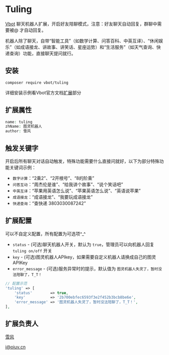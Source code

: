 # Tuling
[Vbot](https://github.com/hanson/vbot)  聊天机器人扩展，开启好友陪聊模式，注意：好友聊天自动回复，群聊中需要被@ 才自动回复。

机器人除了聊天，自带“智能工具”（如数学计算、问答百科、中英互译）、“休闲娱乐”（如成语接龙、讲故事、讲笑话、星座运势）和“生活服务”（如天气查询、快递查询）功能，直接聊天提问就行。

## 安装

```
composer require vbot/tuling
```

详细安装示例看Vbot官方文档[扩展](http://create.hanc.cc/vbot/docs/extension.html)部分

## 扩展属性

```php
name: tuling
zhName: 图灵机器人
author: 雪风
```

## 触发关键字

开启后所有聊天对话自动触发，特殊功能需要什么直接问就好，以下为部分特殊功能关键词示例：
* `数字计算`：“2乘2”、“2开根号”、“8的阶乘”
* `问答互动`：“周杰伦是谁”、“给我讲个故事”、“说个笑话吧”
* `中英互译`：“苹果用英语怎么说”、“苹果英语怎么说”、“英语说苹果”
* `成语接龙`：“成语接龙”、“我要玩成语接龙”
* `快递查询`：“查快递 3803030087242”

## 扩展配置

可以不自定义配置，所有配置为可选项^_^

* `status` - (可选)聊天机器人开关，默认为 `true`，管理员可以向机器人回复 `tuling on/off` 开关
* `key` - (可选)图灵机器人APIkey，如果需要自定义机器人请换成自己的图灵APIKey
* `error_message` - (可选)服务异常时的提示，默认值为 `图灵机器人失灵了，暂时没法陪聊了，T_T！`

```php
// 配置示范
'tuling' => [
    'status'        => true,
    'key'           => '2b700ebfec6593f3e2f452b3bcb8be6e',
    'error_message' => '图灵机器人失灵了，暂时没法陪聊了，T_T！',
],
```

## 扩展负责人

[雪风](https://github.com/oiuv)

i@oiuv.cn